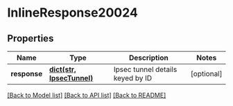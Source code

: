 # InlineResponse20024

## Properties
Name | Type | Description | Notes
------------ | ------------- | ------------- | -------------
**response** | [**dict(str, IpsecTunnel)**](IpsecTunnel.md) | Ipsec tunnel details keyed by ID | [optional] 

[[Back to Model list]](../README.md#documentation-for-models) [[Back to API list]](../README.md#documentation-for-api-endpoints) [[Back to README]](../README.md)



